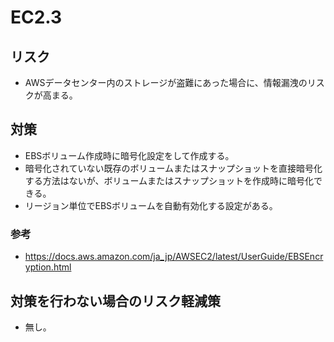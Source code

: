 # EC2.3

## リスク

- AWSデータセンター内のストレージが盗難にあった場合に、情報漏洩のリスクが高まる。

## 対策

- EBSボリューム作成時に暗号化設定をして作成する。
- 暗号化されていない既存のボリュームまたはスナップショットを直接暗号化する方法はないが、ボリュームまたはスナップショットを作成時に暗号化できる。
- リージョン単位でEBSボリュームを自動有効化する設定がある。

### 参考

- <https://docs.aws.amazon.com/ja_jp/AWSEC2/latest/UserGuide/EBSEncryption.html>

## 対策を行わない場合のリスク軽減策

- 無し。
